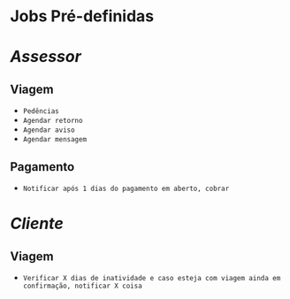 # Jobs Pré-definidas

# *Assessor*

## Viagem
- `Pedências`<br>
- `Agendar retorno`<br>
- `Agendar aviso`<br>
- `Agendar mensagem`<br>

## Pagamento
- `Notificar após 1 dias do pagamento em aberto, cobrar`<br>

# *Cliente*

## Viagem
- `Verificar X dias de inatividade e caso esteja com viagem ainda em confirmação, notificar X coisa`